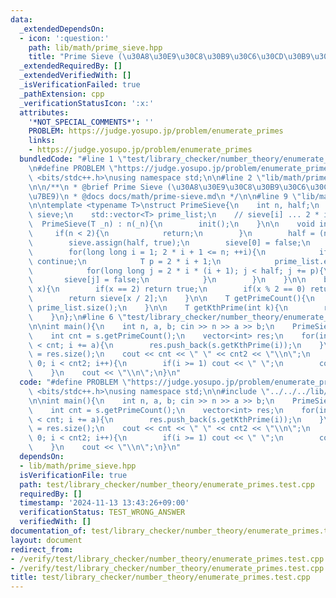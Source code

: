 ```yaml
---
data:
  _extendedDependsOn:
  - icon: ':question:'
    path: lib/math/prime_sieve.hpp
    title: "Prime Sieve (\u30A8\u30E9\u30C8\u30B9\u30C6\u30CD\u30B9\u306E\u7BE9)"
  _extendedRequiredBy: []
  _extendedVerifiedWith: []
  _isVerificationFailed: true
  _pathExtension: cpp
  _verificationStatusIcon: ':x:'
  attributes:
    '*NOT_SPECIAL_COMMENTS*': ''
    PROBLEM: https://judge.yosupo.jp/problem/enumerate_primes
    links:
    - https://judge.yosupo.jp/problem/enumerate_primes
  bundledCode: "#line 1 \"test/library_checker/number_theory/enumerate_primes.test.cpp\"\
    \n#define PROBLEM \"https://judge.yosupo.jp/problem/enumerate_primes\"\n#include\
    \ <bits/stdc++.h>\nusing namespace std;\n\n#line 2 \"lib/math/prime_sieve.hpp\"\
    \n\n/**\n * @brief Prime Sieve (\u30A8\u30E9\u30C8\u30B9\u30C6\u30CD\u30B9\u306E\
    \u7BE9)\n * @docs docs/math/prime-sieve.md\n */\n\n#line 9 \"lib/math/prime_sieve.hpp\"\
    \n\ntemplate <typename T>\nstruct PrimeSieve{\n    int n, half;\n    std::vector<bool>\
    \ sieve;\n    std::vector<T> prime_list;\n    // sieve[i] ... 2 * i + 1\n\n  \
    \  PrimeSieve(T _n) : n(_n){\n        init();\n    }\n\n    void init(){\n   \
    \     if(n < 2){\n            return;\n        }\n        half = (n + 1) / 2;\n\
    \        sieve.assign(half, true);\n        sieve[0] = false;\n        prime_list.emplace_back(2);\n\
    \        for(long long i = 1; 2 * i + 1 <= n; ++i){\n            if(!sieve[i])\
    \ continue;\n            T p = 2 * i + 1;\n            prime_list.emplace_back(p);\n\
    \            for(long long j = 2 * i * (i + 1); j < half; j += p){\n         \
    \       sieve[j] = false;\n            }\n        }\n    }\n\n    bool isPrime(T\
    \ x){\n        if(x == 2) return true;\n        if(x % 2 == 0) return false;\n\
    \        return sieve[x / 2];\n    }\n\n    T getPrimeCount(){\n        return\
    \ prime_list.size();\n    }\n\n    T getKthPrime(int k){\n        return prime_list[k];\n\
    \    }\n};\n#line 6 \"test/library_checker/number_theory/enumerate_primes.test.cpp\"\
    \n\nint main(){\n    int n, a, b; cin >> n >> a >> b;\n    PrimeSieve<int> s(n);\n\
    \    int cnt = s.getPrimeCount();\n    vector<int> res;\n    for(int i = b; i\
    \ < cnt; i += a){\n        res.push_back(s.getKthPrime(i));\n    }\n    int cnt2\
    \ = res.size();\n    cout << cnt << \" \" << cnt2 << \"\\n\";\n    for(int i =\
    \ 0; i < cnt2; i++){\n        if(i >= 1) cout << \" \";\n        cout << res[i];\n\
    \    }\n    cout << \"\\n\";\n}\n"
  code: "#define PROBLEM \"https://judge.yosupo.jp/problem/enumerate_primes\"\n#include\
    \ <bits/stdc++.h>\nusing namespace std;\n\n#include \"../../../lib/math/prime_sieve.hpp\"\
    \n\nint main(){\n    int n, a, b; cin >> n >> a >> b;\n    PrimeSieve<int> s(n);\n\
    \    int cnt = s.getPrimeCount();\n    vector<int> res;\n    for(int i = b; i\
    \ < cnt; i += a){\n        res.push_back(s.getKthPrime(i));\n    }\n    int cnt2\
    \ = res.size();\n    cout << cnt << \" \" << cnt2 << \"\\n\";\n    for(int i =\
    \ 0; i < cnt2; i++){\n        if(i >= 1) cout << \" \";\n        cout << res[i];\n\
    \    }\n    cout << \"\\n\";\n}\n"
  dependsOn:
  - lib/math/prime_sieve.hpp
  isVerificationFile: true
  path: test/library_checker/number_theory/enumerate_primes.test.cpp
  requiredBy: []
  timestamp: '2024-11-13 13:43:26+09:00'
  verificationStatus: TEST_WRONG_ANSWER
  verifiedWith: []
documentation_of: test/library_checker/number_theory/enumerate_primes.test.cpp
layout: document
redirect_from:
- /verify/test/library_checker/number_theory/enumerate_primes.test.cpp
- /verify/test/library_checker/number_theory/enumerate_primes.test.cpp.html
title: test/library_checker/number_theory/enumerate_primes.test.cpp
---
```

